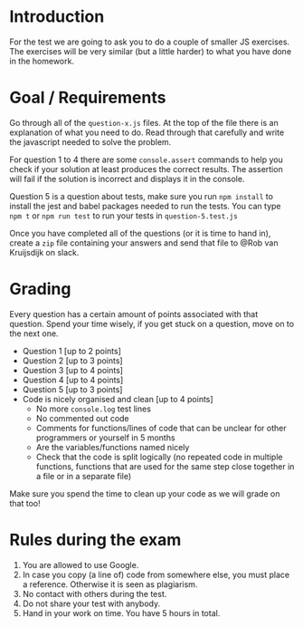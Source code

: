 # Introduction

For the test we are going to ask you to do a couple of smaller JS exercises. The exercises will be very similar (but a little harder) to what you have done in the homework.

# Goal / Requirements

Go through all of the `question-x.js` files. At the top of the file there is an explanation of what you need to do. Read through that carefully and write the javascript needed to solve the problem.

For question 1 to 4 there are some `console.assert` commands to help you check if your solution at least produces the correct results. The assertion will fail if the solution is incorrect and displays it in the console.

Question 5 is a question about tests, make sure you run `npm install` to install the jest and babel packages needed to run the tests. You can type `npm t` or `npm run test` to run your tests in `question-5.test.js`

Once you have completed all of the questions (or it is time to hand in), create a `zip` file containing your answers and send that file to @Rob van Kruijsdijk on slack.

# Grading

Every question has a certain amount of points associated with that question. Spend your time wisely, if you get stuck on a question, move on to the next one.

- Question 1 [up to 2 points]
- Question 2 [up to 3 points]
- Question 3 [up to 4 points]
- Question 4 [up to 4 points]
- Question 5 [up to 3 points]
- Code is nicely organised and clean [up to 4 points]
  - No more `console.log` test lines
  - No commented out code
  - Comments for functions/lines of code that can be unclear for other programmers or yourself in 5 months
  - Are the variables/functions named nicely
  - Check that the code is split logically (no repeated code in multiple functions, functions that are used for the same step close together in a file or in a separate file)

Make sure you spend the time to clean up your code as we will grade on that too!

# Rules during the exam

1. You are allowed to use Google.
2. In case you copy (a line of) code from somewhere else, you must place a reference. Otherwise it is seen as plagiarism.
3. No contact with others during the test.
4. Do not share your test with anybody.
5. Hand in your work on time. You have 5 hours in total.

